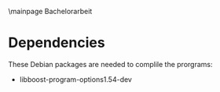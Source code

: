 \mainpage Bachelorarbeit

# Dependencies

These Debian packages are needed to complile the prorgrams:

- libboost-program-options1.54-dev
